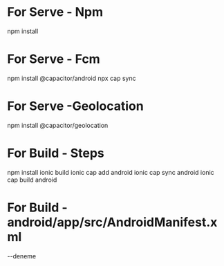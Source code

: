 # For Serve - Npm
npm install

# For Serve - Fcm
npm install @capacitor/android
npx cap sync

# For Serve -Geolocation
npm install @capacitor/geolocation 

# For Build - Steps
npm install
ionic build
ionic cap add android
ionic cap sync android
ionic cap build android

# For Build - android/app/src/AndroidManifest.xml
<application>
    <uses-permission android:name="android.permission.ACCESS_COARSE_LOCATION" />
    <uses-permission android:name="android.permission.ACCESS_FINE_LOCATION" />
    <uses-feature android:name="android.hardware.location.gps" />
</application>



--deneme